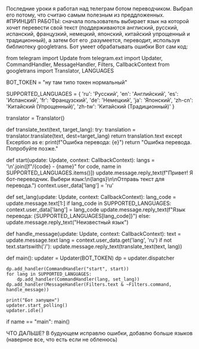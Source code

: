 Последние уроки я работал над телеграм ботом переводчиком. Выбрал его потому, что считаю самым полезным из преддложенных.
#ПРИНЦИП РАБОТЫ: сначала пользователь выбирает язык на которой хочет перевести свой текст (поддерживаются англиский, русский, испанский, французкий, немецкий, японский, китайский упрощенный и традиционный), а затем бот его ,разумеется, переводит, используя библиотеку googletrans. 
Бот умеет обрабатывать ошибки
Вот сам код:



from telegram import Update
from telegram.ext import Updater, CommandHandler, MessageHandler, Filters, CallbackContext
from googletrans import Translator, LANGUAGES

BOT_TOKEN = "ну там типо токен нормальный"

SUPPORTED_LANGUAGES = {
    'ru': 'Русский',
    'en': 'Английский',
    'es': 'Испанский',
    'fr': 'Французский',
    'de': 'Немецкий',
    'ja': 'Японский',
    'zh-cn': 'Китайский (Упрощенный)',
    'zh-tw': 'Китайский (Традиционный)'
}

translator = Translator()

def translate_text(text, target_lang):
    try:
        translation = translator.translate(text, dest=target_lang)
        return translation.text
    except Exception as e:
        print(f"Ошибка перевода: {e}")
        return "Ошибка перевода. Попробуйте позже."

def start(update: Update, context: CallbackContext):
    langs = '\n'.join([f"/{code} - {name}" for code, name in SUPPORTED_LANGUAGES.items()])
    update.message.reply_text(f"Привет! Я бот-переводчик. Выбери язык:\n{langs}\n\nОтправь текст для перевода.")
    context.user_data['lang'] = 'ru'

def set_lang(update: Update, context: CallbackContext):
    lang_code = update.message.text[1:]
    if lang_code in SUPPORTED_LANGUAGES:
        context.user_data['lang'] = lang_code
        update.message.reply_text(f"Язык перевода: {SUPPORTED_LANGUAGES[lang_code]}")
    else:
        update.message.reply_text("Неизвестный язык")

def handle_message(update: Update, context: CallbackContext):
    text = update.message.text
    lang = context.user_data.get('lang', 'ru')
    if not text.startswith('/'):
        update.message.reply_text(translate_text(text, lang))

def main():
    updater = Updater(BOT_TOKEN)
    dp = updater.dispatcher

    dp.add_handler(CommandHandler("start", start))
    for lang in SUPPORTED_LANGUAGES:
        dp.add_handler(CommandHandler(lang, set_lang))
    dp.add_handler(MessageHandler(Filters.text & ~Filters.command, handle_message))

    print("Бот запущен")
    updater.start_polling()
    updater.idle()

if name == "main":
    main()


ЧТО ДАЛЬШЕ?
В будующем исправлю ошибки, добавлю больше языков (наверное все, что есть если не обленюсь) 
